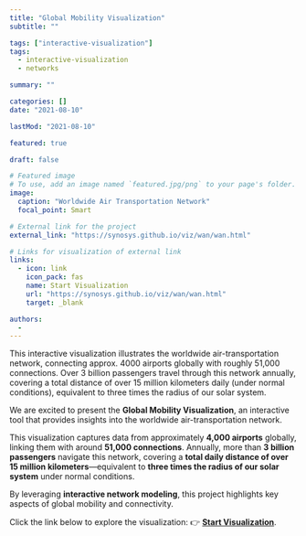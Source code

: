 ```yaml
---
title: "Global Mobility Visualization"
subtitle: ""

tags: ["interactive-visualization"]
tags:
  - interactive-visualization
  - networks

summary: ""

categories: []
date: "2021-08-10"

lastMod: "2021-08-10"

featured: true

draft: false

# Featured image
# To use, add an image named `featured.jpg/png` to your page's folder.
image:
  caption: "Worldwide Air Transportation Network"
  focal_point: Smart

# External link for the project
external_link: "https://synosys.github.io/viz/wan/wan.html"

# Links for visualization of external link
links:
  - icon: link
    icon_pack: fas
    name: Start Visualization
    url: "https://synosys.github.io/viz/wan/wan.html"
    target: _blank

authors:
  -
---
```


This interactive visualization illustrates the worldwide air-transportation network, connecting approx. 4000 airports globally with roughly 51,000 connections. Over 3 billion passengers travel through this network annually, covering a total distance of over 15 million kilometers daily (under normal conditions), equivalent to three times the radius of our solar system.

We are excited to present the **Global Mobility Visualization**, an interactive tool that provides insights into the worldwide air-transportation network.

This visualization captures data from approximately **4,000 airports** globally, linking them with around **51,000 connections**. Annually, more than **3 billion passengers** navigate this network, covering a **total daily distance of over 15 million kilometers**—equivalent to **three times the radius of our solar system** under normal conditions.

By leveraging **interactive network modeling**, this project highlights key aspects of global mobility and connectivity.

Click the link below to explore the visualization:
👉 **[Start Visualization](https://synosys.github.io/viz/wan/wan.html)**.
